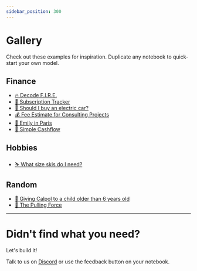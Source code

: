 ```yaml
---
sidebar_position: 300
---
```


# Gallery

Check out these examples for inspiration. Duplicate any notebook to quick-start your own model.

## Finance

- [🔥 Decode F.I.R.E.](https://alpha.decipad.com/n/-Decode-F-I-R-E-%3AD8PUgXa8VQxoCIWi7Tq4A?secret=JTq7qfP3q_qbNGsYAm_Uu)
- [💎 Subscription Tracker](https://alpha.decipad.com/n/-Subscription-Tracker%3Awy0DuDrADXjoUOsW59iTc?secret=DpImmwlNWuLdw4XYUhldd)
- [🚙 Should I buy an electric car?](https://alpha.decipad.com/n/bxTv4RqJC_DCPv3xXLuLX?secret=RFmB4s_xKJQo-K3RMHDnY)
- [💰 Fee Estimate for Consulting Projects](https://alpha.decipad.com/n/-Consulting-Projects-Fee-Estimation%3A8Kx9X0612rXUElUSVFl0S?secret=qdQBEsgCdMvnh-D6_JGxp)
- [👗 Emily in Paris](https://alpha.decipad.com/n/Emily-in-Paris%3AmCTaRvBPOskMxCEKeKKxt?secret=Zhm1ToqvarE6ZzXHJU2Cn)
- [💸 Simple Cashflow](https://alpha.decipad.com/n/Simple-Cashflow%3Ak1Zw0l2QmvbU5DIJ_XWxu?secret=vgzyDwDdJhTNN1SccetIe)

## Hobbies

- [⛷ What size skis do I need?](https://alpha.decipad.com/n/-What-size-skis-do-I-need-%3AHAxnPfO0e4H9MHoig3zFG?secret=VDoYnnowEi8imsPqvUyWT)

## Random

- [🤒 Giving Calpol to a child older than 6 years old](https://alpha.decipad.com/n/VlKVyJVuK1rKveg7YLzpK?secret=JkHVzPOQKxmsSga-BObkK)
- [🍏 The Pulling Force](https://alpha.decipad.com/n/Q5sDRcpQ4lYSg84Hrs3gf?secret=Bf2nWPe5ZAuDJL9MEWP1L)

---

# Didn't find what you need?

Let's build it!

Talk to us on [Discord](https://discord.com/invite/HwDMqwbGmc) or use the feedback button on your notebook.
